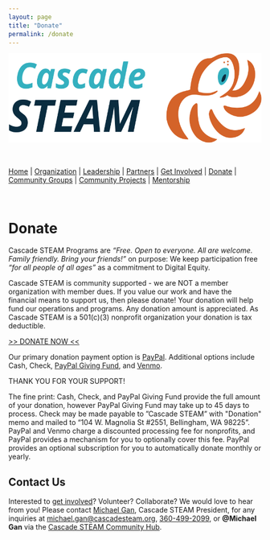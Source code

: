 ```yaml
---
layout: page
title: "Donate"
permalink: /donate
---
```

<style>
  .header {
	display: none;
  }
  .footer {
	display: none;
  }
</style>

<p align="center"><img src="/assets/images/Cascade_STEAM_horizontal_logo_primary.svg" width="600" height="178" /></p>

<br>

[Home](/) | [Organization](/organization) | [Leadership](/leadership) | [Partners](/partners) | [Get Involved](/get-involved) | [Donate](/donate) | [Community Groups](/community-groups) | [Community Projects](/community-projects) | [Mentorship](/mentorship)

<br>

# Donate

Cascade STEAM Programs are *“Free. Open to everyone. All are welcome. Family friendly. Bring your friends\!”* on purpose: We keep participation free *“for all people of all ages”* as a commitment to Digital Equity.

Cascade STEAM is community supported - we are NOT a member organization with member dues. If you value our work and have the financial means to support us, then please donate\! Your donation will help fund our operations and programs. Any donation amount is appreciated. As Cascade STEAM is a 501(c)(3) nonprofit organization your donation is tax deductible.

[>> DONATE NOW <<](https://www.paypal.com/donate/?hosted_button_id=CLBXLN2E2ZU7C)

Our primary donation payment option is [PayPal](https://www.paypal.com/donate/?hosted_button_id=CLBXLN2E2ZU7C). Additional options include Cash, Check, [PayPal Giving Fund](https://www.paypal.com/fundraiser/charity/5056769), and [Venmo](https://account.venmo.com/charity/donate?charity=3993349652481532884). 

THANK YOU FOR YOUR SUPPORT\!

The fine print: Cash, Check, and PayPal Giving Fund provide the full amount of your donation, however PayPal Giving Fund may take up to 45 days to process. Check may be made payable to ”Cascade STEAM” with "Donation" memo and mailed to “104 W. Magnolia St \#2551, Bellingham, WA 98225”. PayPal and Venmo charge a discounted processing fee for nonprofits, and PayPal provides a mechanism for you to optionally cover this fee. PayPal provides an optional subscription for you to automatically donate monthly or yearly.

## Contact Us

Interested to [get involved](/get-involved)? Volunteer? Collaborate? We would love to hear from you! Please contact [Michael Gan](https://www.linkedin.com/in/michaelbgan), Cascade STEAM President, for any inquiries at [michael.gan@cascadesteam.org](mailto:michael.gan@cascadesteam.org), [360-499-2099](tel:3604992099), or **@Michael Gan** via the [Cascade STEAM Community Hub](http://hub.cascadesteam.org).
